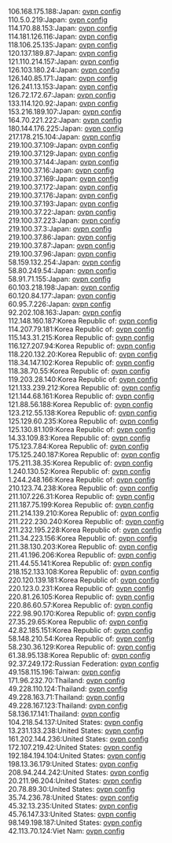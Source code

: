 106.168.175.188:Japan: [ovpn config](vpn/106_168_175_188.ovpn)  
110.5.0.219:Japan: [ovpn config](vpn/110_5_0_219.ovpn)  
114.170.88.153:Japan: [ovpn config](vpn/114_170_88_153.ovpn)  
114.181.126.116:Japan: [ovpn config](vpn/114_181_126_116.ovpn)  
118.106.25.135:Japan: [ovpn config](vpn/118_106_25_135.ovpn)  
120.137.189.87:Japan: [ovpn config](vpn/120_137_189_87.ovpn)  
121.110.214.157:Japan: [ovpn config](vpn/121_110_214_157.ovpn)  
126.103.180.24:Japan: [ovpn config](vpn/126_103_180_24.ovpn)  
126.140.85.171:Japan: [ovpn config](vpn/126_140_85_171.ovpn)  
126.241.13.153:Japan: [ovpn config](vpn/126_241_13_153.ovpn)  
126.72.172.67:Japan: [ovpn config](vpn/126_72_172_67.ovpn)  
133.114.120.92:Japan: [ovpn config](vpn/133_114_120_92.ovpn)  
153.216.189.107:Japan: [ovpn config](vpn/153_216_189_107.ovpn)  
164.70.221.222:Japan: [ovpn config](vpn/164_70_221_222.ovpn)  
180.144.176.225:Japan: [ovpn config](vpn/180_144_176_225.ovpn)  
217.178.215.104:Japan: [ovpn config](vpn/217_178_215_104.ovpn)  
219.100.37.109:Japan: [ovpn config](vpn/219_100_37_109.ovpn)  
219.100.37.129:Japan: [ovpn config](vpn/219_100_37_129.ovpn)  
219.100.37.144:Japan: [ovpn config](vpn/219_100_37_144.ovpn)  
219.100.37.16:Japan: [ovpn config](vpn/219_100_37_16.ovpn)  
219.100.37.169:Japan: [ovpn config](vpn/219_100_37_169.ovpn)  
219.100.37.172:Japan: [ovpn config](vpn/219_100_37_172.ovpn)  
219.100.37.176:Japan: [ovpn config](vpn/219_100_37_176.ovpn)  
219.100.37.193:Japan: [ovpn config](vpn/219_100_37_193.ovpn)  
219.100.37.22:Japan: [ovpn config](vpn/219_100_37_22.ovpn)  
219.100.37.223:Japan: [ovpn config](vpn/219_100_37_223.ovpn)  
219.100.37.3:Japan: [ovpn config](vpn/219_100_37_3.ovpn)  
219.100.37.86:Japan: [ovpn config](vpn/219_100_37_86.ovpn)  
219.100.37.87:Japan: [ovpn config](vpn/219_100_37_87.ovpn)  
219.100.37.96:Japan: [ovpn config](vpn/219_100_37_96.ovpn)  
58.159.132.254:Japan: [ovpn config](vpn/58_159_132_254.ovpn)  
58.80.249.54:Japan: [ovpn config](vpn/58_80_249_54.ovpn)  
58.91.71.155:Japan: [ovpn config](vpn/58_91_71_155.ovpn)  
60.103.218.198:Japan: [ovpn config](vpn/60_103_218_198.ovpn)  
60.120.84.177:Japan: [ovpn config](vpn/60_120_84_177.ovpn)  
60.95.7.226:Japan: [ovpn config](vpn/60_95_7_226.ovpn)  
92.202.108.163:Japan: [ovpn config](vpn/92_202_108_163.ovpn)  
112.148.160.187:Korea Republic of: [ovpn config](vpn/112_148_160_187.ovpn)  
114.207.79.181:Korea Republic of: [ovpn config](vpn/114_207_79_181.ovpn)  
115.143.31.215:Korea Republic of: [ovpn config](vpn/115_143_31_215.ovpn)  
116.127.207.94:Korea Republic of: [ovpn config](vpn/116_127_207_94.ovpn)  
118.220.132.20:Korea Republic of: [ovpn config](vpn/118_220_132_20.ovpn)  
118.34.147.102:Korea Republic of: [ovpn config](vpn/118_34_147_102.ovpn)  
118.38.70.55:Korea Republic of: [ovpn config](vpn/118_38_70_55.ovpn)  
119.203.28.140:Korea Republic of: [ovpn config](vpn/119_203_28_140.ovpn)  
121.133.239.212:Korea Republic of: [ovpn config](vpn/121_133_239_212.ovpn)  
121.144.68.161:Korea Republic of: [ovpn config](vpn/121_144_68_161.ovpn)  
121.88.56.188:Korea Republic of: [ovpn config](vpn/121_88_56_188.ovpn)  
123.212.55.138:Korea Republic of: [ovpn config](vpn/123_212_55_138.ovpn)  
125.129.60.235:Korea Republic of: [ovpn config](vpn/125_129_60_235.ovpn)  
125.130.81.109:Korea Republic of: [ovpn config](vpn/125_130_81_109.ovpn)  
14.33.109.83:Korea Republic of: [ovpn config](vpn/14_33_109_83.ovpn)  
175.123.7.84:Korea Republic of: [ovpn config](vpn/175_123_7_84.ovpn)  
175.125.240.187:Korea Republic of: [ovpn config](vpn/175_125_240_187.ovpn)  
175.211.38.35:Korea Republic of: [ovpn config](vpn/175_211_38_35.ovpn)  
1.240.130.52:Korea Republic of: [ovpn config](vpn/1_240_130_52.ovpn)  
1.244.248.166:Korea Republic of: [ovpn config](vpn/1_244_248_166.ovpn)  
210.123.74.238:Korea Republic of: [ovpn config](vpn/210_123_74_238.ovpn)  
211.107.226.31:Korea Republic of: [ovpn config](vpn/211_107_226_31.ovpn)  
211.187.75.199:Korea Republic of: [ovpn config](vpn/211_187_75_199.ovpn)  
211.214.139.210:Korea Republic of: [ovpn config](vpn/211_214_139_210.ovpn)  
211.222.230.240:Korea Republic of: [ovpn config](vpn/211_222_230_240.ovpn)  
211.232.195.228:Korea Republic of: [ovpn config](vpn/211_232_195_228.ovpn)  
211.34.223.156:Korea Republic of: [ovpn config](vpn/211_34_223_156.ovpn)  
211.38.130.203:Korea Republic of: [ovpn config](vpn/211_38_130_203.ovpn)  
211.41.196.206:Korea Republic of: [ovpn config](vpn/211_41_196_206.ovpn)  
211.44.55.141:Korea Republic of: [ovpn config](vpn/211_44_55_141.ovpn)  
218.152.133.108:Korea Republic of: [ovpn config](vpn/218_152_133_108.ovpn)  
220.120.139.181:Korea Republic of: [ovpn config](vpn/220_120_139_181.ovpn)  
220.123.0.231:Korea Republic of: [ovpn config](vpn/220_123_0_231.ovpn)  
220.81.26.105:Korea Republic of: [ovpn config](vpn/220_81_26_105.ovpn)  
220.86.60.57:Korea Republic of: [ovpn config](vpn/220_86_60_57.ovpn)  
222.98.90.170:Korea Republic of: [ovpn config](vpn/222_98_90_170.ovpn)  
27.35.29.65:Korea Republic of: [ovpn config](vpn/27_35_29_65.ovpn)  
42.82.185.151:Korea Republic of: [ovpn config](vpn/42_82_185_151.ovpn)  
58.148.210.54:Korea Republic of: [ovpn config](vpn/58_148_210_54.ovpn)  
58.230.36.129:Korea Republic of: [ovpn config](vpn/58_230_36_129.ovpn)  
61.38.95.138:Korea Republic of: [ovpn config](vpn/61_38_95_138.ovpn)  
92.37.249.172:Russian Federation: [ovpn config](vpn/92_37_249_172.ovpn)  
49.158.115.196:Taiwan: [ovpn config](vpn/49_158_115_196.ovpn)  
171.96.232.70:Thailand: [ovpn config](vpn/171_96_232_70.ovpn)  
49.228.110.124:Thailand: [ovpn config](vpn/49_228_110_124.ovpn)  
49.228.163.71:Thailand: [ovpn config](vpn/49_228_163_71.ovpn)  
49.228.167.123:Thailand: [ovpn config](vpn/49_228_167_123.ovpn)  
58.136.17.141:Thailand: [ovpn config](vpn/58_136_17_141.ovpn)  
104.218.54.137:United States: [ovpn config](vpn/104_218_54_137.ovpn)  
13.231.133.238:United States: [ovpn config](vpn/13_231_133_238.ovpn)  
161.202.144.236:United States: [ovpn config](vpn/161_202_144_236.ovpn)  
172.107.219.42:United States: [ovpn config](vpn/172_107_219_42.ovpn)  
192.184.194.104:United States: [ovpn config](vpn/192_184_194_104.ovpn)  
198.13.36.179:United States: [ovpn config](vpn/198_13_36_179.ovpn)  
208.94.244.242:United States: [ovpn config](vpn/208_94_244_242.ovpn)  
20.211.96.204:United States: [ovpn config](vpn/20_211_96_204.ovpn)  
20.78.89.30:United States: [ovpn config](vpn/20_78_89_30.ovpn)  
35.74.236.78:United States: [ovpn config](vpn/35_74_236_78.ovpn)  
45.32.13.235:United States: [ovpn config](vpn/45_32_13_235.ovpn)  
45.76.147.33:United States: [ovpn config](vpn/45_76_147_33.ovpn)  
98.149.198.187:United States: [ovpn config](vpn/98_149_198_187.ovpn)  
42.113.70.124:Viet Nam: [ovpn config](vpn/42_113_70_124.ovpn)  
